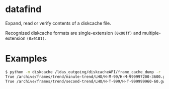 datafind
========

Expand, read or verify contents of a diskcache file. 

Recognized diskcache formats are single-extension `(0x00ff)` and
multiple-extension `(0x0101)`. 

Examples
========

```bash
$ python -m diskcache /ldas_outgoing/diskcacheAPI/frame_cache_dump -r '/archive/.*/LHO' -m 1000000000 -M 1000000000 -e
True /archive/frames/trend/minute-trend/LHO/H-M-99/H-M-999997200-3600.gwf
True /archive/frames/trend/second-trend/LHO/H-T-999/H-T-999999960-60.gwf
```



